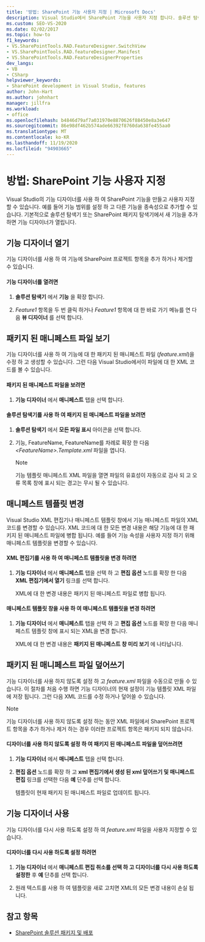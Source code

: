 ```yaml
---
title: '방법: SharePoint 기능 사용자 지정 | Microsoft Docs'
description: Visual Studio에서 SharePoint 기능을 사용자 지정 합니다. 솔루션 탐색기 또는 SharePoint 패키지 탐색기에서 새 기능을 추가 하면 기능 디자이너가 열립니다.
ms.custom: SEO-VS-2020
ms.date: 02/02/2017
ms.topic: how-to
f1_keywords:
- VS.SharePointTools.RAD.FeatureDesigner.SwitchView
- VS.SharePointTools.RAD.featureDesigner.Manifest
- VS.SharePointTools.RAD.FeatureDesignerProperties
dev_langs:
- VB
- CSharp
helpviewer_keywords:
- SharePoint development in Visual Studio, features
author: John-Hart
ms.author: johnhart
manager: jillfra
ms.workload:
- office
ms.openlocfilehash: b4846d79af7a031970e8870626f88450e8a3e647
ms.sourcegitcommit: 86e98df462b574ade66392f8760da638fe455aa0
ms.translationtype: MT
ms.contentlocale: ko-KR
ms.lasthandoff: 11/19/2020
ms.locfileid: "94903665"
---
```

# <a name="how-to-customize-a-sharepoint-feature"></a>방법: SharePoint 기능 사용자 지정
  Visual Studio의 기능 디자이너를 사용 하 여 SharePoint 기능을 만들고 사용자 지정할 수 있습니다. 예를 들어 기능 범위를 설정 하 고 다른 기능을 종속성으로 추가할 수 있습니다. 기본적으로 솔루션 탐색기 또는 SharePoint 패키지 탐색기에서 새 기능을 추가 하면 기능 디자이너가 열립니다.

## <a name="opening-the-feature-designer"></a>기능 디자이너 열기
 기능 디자이너를 사용 하 여 기능에 SharePoint 프로젝트 항목을 추가 하거나 제거할 수 있습니다.

#### <a name="to-open-the-feature-designer"></a>기능 디자이너를 열려면

1. **솔루션 탐색기** 에서 **기능** 을 확장 합니다.

2. *Feature1* 항목을 두 번 클릭 하거나 *Feature1* 항목에 대 한 바로 가기 메뉴를 연 다음 **뷰 디자이너** 를 선택 합니다.

## <a name="view-the-packaged-manifest-file"></a>패키지 된 매니페스트 파일 보기
 기능 디자이너를 사용 하 여 기능에 대 한 패키지 된 매니페스트 파일 (*feature.xml*)을 수정 하 고 생성할 수 있습니다. 그런 다음 Visual Studio에서이 파일에 대 한 XML 코드를 볼 수 있습니다.

#### <a name="to-view-the-packaged-manifest-file"></a>패키지 된 매니페스트 파일을 보려면

1. **기능 디자이너** 에서 **매니페스트** 탭을 선택 합니다.

#### <a name="to-view-the-packaged-manifest-file-by-using-solution-explorer"></a>솔루션 탐색기를 사용 하 여 패키지 된 매니페스트 파일을 보려면

1. **솔루션 탐색기** 에서 **모든 파일 표시** 아이콘을 선택 합니다.

2. 기능, FeatureName, FeatureName를 차례로 확장 한 다음 *\<FeatureName>.Template.xml* 파일을 엽니다.

    > [!NOTE]
    > 기능 템플릿 매니페스트 XML 파일을 열면 파일의 유효성이 자동으로 검사 되 고 오류 목록 창에 표시 되는 경고는 무시 될 수 있습니다.

## <a name="change-the-manifest-template"></a>매니페스트 템플릿 변경
 Visual Studio XML 편집기나 매니페스트 템플릿 창에서 기능 매니페스트 파일의 XML 코드를 변경할 수 있습니다. XML 코드에 대 한 모든 변경 내용은 해당 기능에 대 한 패키지 된 매니페스트 파일에 병합 됩니다. 예를 들어 기능 속성을 사용자 지정 하기 위해 매니페스트 템플릿을 변경할 수 있습니다.

#### <a name="to-change-the-manifest-template-by-using-the-xml-editor"></a>XML 편집기를 사용 하 여 매니페스트 템플릿을 변경 하려면

1. **기능 디자이너** 에서 **매니페스트** 탭을 선택 하 고 **편집 옵션** 노드를 확장 한 다음 **XML 편집기에서 열기** 링크를 선택 합니다.

     XML에 대 한 변경 내용은 패키지 된 매니페스트 파일로 병합 됩니다.

#### <a name="to-change-the-manifest-template-by-using-the-manifest-template-pane"></a>매니페스트 템플릿 창을 사용 하 여 매니페스트 템플릿을 변경 하려면

1. **기능 디자이너** 에서 **매니페스트** 탭을 선택 하 고 **편집 옵션** 노드를 확장 한 다음 매니페스트 템플릿 창에 표시 되는 XML을 변경 합니다.

     XML에 대 한 변경 내용은 **패키지 된 매니페스트 창 미리 보기** 에 나타납니다.

## <a name="overwrite-the-packaged-manifest-file"></a>패키지 된 매니페스트 파일 덮어쓰기
 기능 디자이너를 사용 하지 않도록 설정 하 고 *feature.xml* 파일을 수동으로 만들 수 있습니다. 이 절차를 처음 수행 하면 기능 디자이너의 현재 설정이 기능 템플릿 XML 파일에 저장 됩니다. 그런 다음 XML 코드를 수정 하거나 덮어쓸 수 있습니다.

> [!NOTE]
> 기능 디자이너를 사용 하지 않도록 설정 하는 동안 XML 파일에서 SharePoint 프로젝트 항목을 추가 하거나 제거 하는 경우 이러한 프로젝트 항목은 패키지 되지 않습니다.

#### <a name="to-overwrite-packaged-manifest-file-by-disabling-the-designer"></a>디자이너를 사용 하지 않도록 설정 하 여 패키지 된 매니페스트 파일을 덮어쓰려면

1. **기능 디자이너** 에서 **매니페스트** 탭을 선택 합니다.

2. **편집 옵션** 노드를 확장 하 고 **xml 편집기에서 생성 된 xml 덮어쓰기 및 매니페스트 편집** 링크를 선택한 다음 **예** 단추를 선택 합니다.

     템플릿이 현재 패키지 된 매니페스트 파일로 업데이트 됩니다.

## <a name="enable-the-feature-designer"></a>기능 디자이너 사용
 기능 디자이너를 다시 사용 하도록 설정 하 여 *feature.xml* 파일을 사용자 지정할 수 있습니다.

#### <a name="to-re-enable-the-designer"></a>디자이너를 다시 사용 하도록 설정 하려면

1. **기능 디자이너** 에서 **매니페스트 편집 취소를 선택 하 고 디자이너를 다시 사용 하도록 설정한** 후 **예** 단추를 선택 합니다.

2. 원래 텍스트를 사용 하 여 템플릿을 새로 고치면 XML의 모든 변경 내용이 손실 됩니다.

## <a name="see-also"></a>참고 항목
- [SharePoint 솔루션 패키지 및 배포](../sharepoint/packaging-and-deploying-sharepoint-solutions.md)
